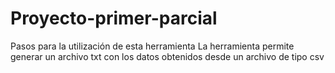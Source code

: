 # Proyecto-primer-parcial
Pasos para la utilización de esta herramienta
La herramienta permite generar un archivo txt con los datos obtenidos desde un archivo de tipo csv
